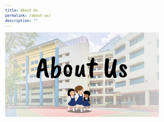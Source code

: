 ```yaml
---
title: About Us
permalink: /about-us/
description: ""
---
```

<p align="center"><img src="/images/2023/AboutUsBanner.jpg"></p>
